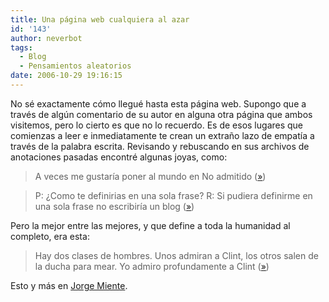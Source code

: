 ```yaml
---
title: Una página web cualquiera al azar
id: '143'
author: neverbot
tags:
  - Blog
  - Pensamientos aleatorios
date: 2006-10-29 19:16:15
---
```


No sé exactamente cómo llegué hasta esta página web. Supongo que a través de algún comentario de su autor en alguna otra página que ambos visitemos, pero lo cierto es que no lo recuerdo. Es de esos lugares que comienzas a leer e inmediatamente te crean un extraño lazo de empatía a través de la palabra escrita. Revisando y rebuscando en sus archivos de anotaciones pasadas encontré algunas joyas, como:

> A veces me gustaría poner al mundo en No admitido ([»](http://dissenet.com/jorgemiente/2006/07/23/msnworld/))

> P: ¿Como te definirias en una sola frase? R: Si pudiera definirme en una sola frase no escribiría un blog ([»](http://dissenet.com/jorgemiente/2006/10/22/definiendo/))

Pero la mejor entre las mejores, y que define a toda la humanidad al completo, era esta:

> Hay dos clases de hombres. Unos admiran a Clint, los otros salen de la ducha para mear. Yo admiro profundamente a Clint ([»](http://dissenet.com/jorgemiente/2006/09/16/elige/))

Esto y más en [Jorge Miente](http://dissenet.com/jorgemiente/).